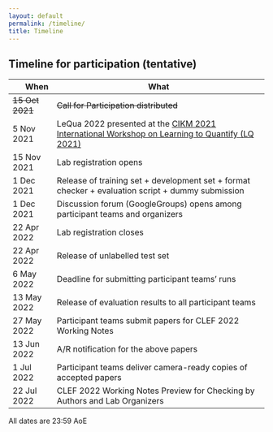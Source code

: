 ```yaml
---
layout: default
permalink: /timeline/
title: Timeline
---
```


## Timeline for participation (tentative)

| <img width=10/><img width=10/> **When**  <img width=10/><img width=10/> | **What** |
|---|---|
| ~~15 Oct 2021~~ | ~~Call for Participation distributed~~ | 
| 5 Nov 2021  | LeQua 2022 presented at the [CIKM 2021 International Workshop on Learning to Quantify (LQ 2021)](https://cikmlq2021.github.io/) | 
| 15 Nov 2021 | Lab registration opens | 
| 1 Dec 2021  | Release of training set + development set + format checker + evaluation script + dummy submission | 
| 1 Dec 2021  | Discussion forum (GoogleGroups) opens among participant teams and organizers | 
| 22 Apr 2022 | Lab registration closes | 
| 22 Apr 2022 | Release of unlabelled test set | 
| 6 May 2022  | Deadline for submitting participant teams’ runs | 
| 13 May 2022 | Release of evaluation results to all participant teams |
| 27 May 2022 | Participant teams submit papers for CLEF 2022 Working Notes |
| 13 Jun 2022 | A/R notification for the above papers |
| 1 Jul 2022  | Participant teams deliver camera-ready copies of accepted papers |
| 22 Jul 2022 | CLEF 2022 Working Notes Preview for Checking by Authors and Lab Organizers |

All dates are 23:59 AoE
